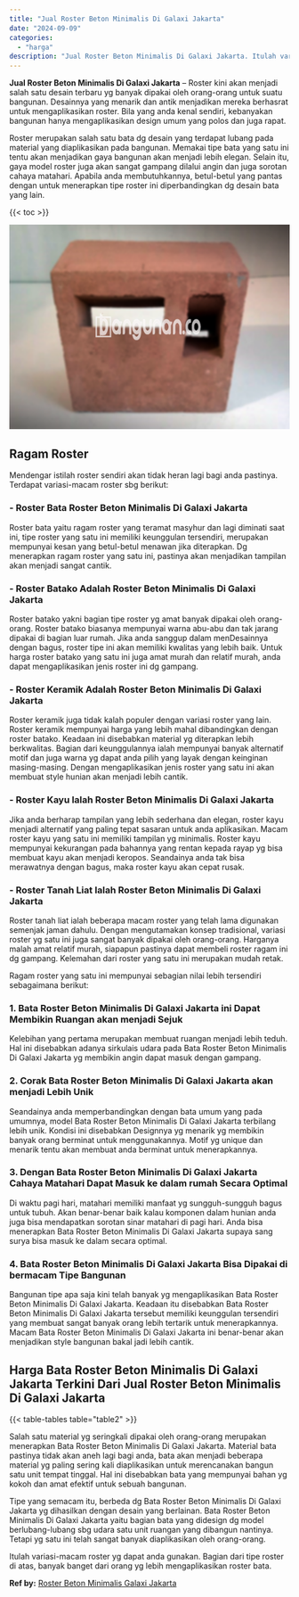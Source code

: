 ```yaml
---
title: "Jual Roster Beton Minimalis Di Galaxi Jakarta"
date: "2024-09-09"
categories: 
  - "harga"
description: "Jual Roster Beton Minimalis Di Galaxi Jakarta. Itulah variasi-macam roster yg dapat anda gunakan. Bagian dari tipe roster di atas, banyak banget dari orang y..."
---
```


**Jual Roster Beton Minimalis Di Galaxi Jakarta** – Roster kini akan menjadi salah satu desain terbaru yg banyak dipakai oleh orang-orang untuk suatu bangunan. Desainnya yang menarik dan antik menjadikan mereka berhasrat untuk mengaplikasikan roster. Bila yang anda kenal sendiri, kebanyakan bangunan hanya mengaplikasikan design umum yang polos dan juga rapat.

Roster merupakan salah satu bata dg desain yang terdapat lubang pada material yang diaplikasikan pada bangunan. Memakai tipe bata yang satu ini tentu akan menjadikan gaya bangunan akan menjadi lebih elegan. Selain itu, gaya model roster juga akan sangat gampang dilalui angin dan juga sorotan cahaya matahari. Apabila anda membutuhkannya, betul-betul yang pantas dengan untuk menerapkan tipe roster ini diperbandingkan dg desain bata yang lain.

{{< toc >}}

![Jual Roster Beton Minimalis Di Galaxi Jakarta](/images/bata-roster-minimalis-32.png)

## Ragam Roster

Mendengar istilah roster sendiri akan tidak heran lagi bagi anda pastinya. Terdapat variasi-macam roster sbg berikut:

### \- Roster Bata Roster Beton Minimalis Di Galaxi Jakarta

Roster bata yaitu ragam roster yang teramat masyhur dan lagi diminati saat ini, tipe roster yang satu ini memiliki keunggulan tersendiri, merupakan mempunyai kesan yang betul-betul menawan jika diterapkan. Dg menerapkan ragam roster yang satu ini, pastinya akan menjadikan tampilan akan menjadi sangat cantik.

### \- Roster Batako Adalah Roster Beton Minimalis Di Galaxi Jakarta

Roster batako yakni bagian tipe roster yg amat banyak dipakai oleh orang-orang. Roster batako biasanya mempunyai warna abu-abu dan tak jarang dipakai di bagian luar rumah. Jika anda sanggup dalam menDesainnya dengan bagus, roster tipe ini akan memiliki kwalitas yang lebih baik. Untuk harga roster batako yang satu ini juga amat murah dan relatif murah, anda dapat mengaplikasikan jenis roster ini dg gampang.

### \- Roster Keramik Adalah Roster Beton Minimalis Di Galaxi Jakarta

Roster keramik juga tidak kalah populer dengan variasi roster yang lain. Roster keramik mempunyai harga yang lebih mahal dibandingkan dengan roster batako. Keadaan ini disebabkan material yg diterapkan lebih berkwalitas. Bagian dari keunggulannya ialah mempunyai banyak alternatif motif dan juga warna yg dapat anda pilih yang layak dengan keinginan masing-masing. Dengan mengaplikasikan jenis roster yang satu ini akan membuat style hunian akan menjadi lebih cantik.

### \- Roster Kayu Ialah Roster Beton Minimalis Di Galaxi Jakarta

Jika anda berharap tampilan yang lebih sederhana dan elegan, roster kayu menjadi alternatif yang paling tepat sasaran untuk anda aplikasikan. Macam roster kayu yang satu ini memiliki tampilan yg minimalis. Roster kayu mempunyai kekurangan pada bahannya yang rentan kepada rayap yg bisa membuat kayu akan menjadi keropos. Seandainya anda tak bisa merawatnya dengan bagus, maka roster kayu akan cepat rusak.

### \- Roster Tanah Liat Ialah Roster Beton Minimalis Di Galaxi Jakarta

Roster tanah liat ialah beberapa macam roster yang telah lama digunakan semenjak jaman dahulu. Dengan mengutamakan konsep tradisional, variasi roster yg satu ini juga sangat banyak dipakai oleh orang-orang. Harganya malah amat relatif murah, siapapun pastinya dapat membeli roster ragam ini dg gampang. Kelemahan dari roster yang satu ini merupakan mudah retak.

Ragam roster yang satu ini mempunyai sebagian nilai lebih tersendiri sebagaimana berikut:

### 1\. Bata Roster Beton Minimalis Di Galaxi Jakarta ini Dapat Membikin Ruangan akan menjadi Sejuk

Kelebihan yang pertama merupakan membuat ruangan menjadi lebih teduh. Hal ini disebabkan adanya sirkulais udara pada Bata Roster Beton Minimalis Di Galaxi Jakarta yg membikin angin dapat masuk dengan gampang.

### 2\. Corak Bata Roster Beton Minimalis Di Galaxi Jakarta akan menjadi Lebih Unik

Seandainya anda memperbandingkan dengan bata umum yang pada umumnya, model Bata Roster Beton Minimalis Di Galaxi Jakarta terbilang lebih unik. Kondisi ini disebabkan Designnya yg menarik yg membikin banyak orang berminat untuk menggunakannya. Motif yg unique dan menarik tentu akan membuat anda berminat untuk menerapkannya.

### 3\. Dengan Bata Roster Beton Minimalis Di Galaxi Jakarta Cahaya Matahari Dapat Masuk ke dalam rumah Secara Optimal

Di waktu pagi hari, matahari memiliki manfaat yg sungguh-sungguh bagus untuk tubuh. Akan benar-benar baik kalau komponen dalam hunian anda juga bisa mendapatkan sorotan sinar matahari di pagi hari. Anda bisa menerapkan Bata Roster Beton Minimalis Di Galaxi Jakarta supaya sang surya bisa masuk ke dalam secara optimal.

### 4\. Bata Roster Beton Minimalis Di Galaxi Jakarta Bisa Dipakai di bermacam Tipe Bangunan

Bangunan tipe apa saja kini telah banyak yg mengaplikasikan Bata Roster Beton Minimalis Di Galaxi Jakarta. Keadaan itu disebabkan Bata Roster Beton Minimalis Di Galaxi Jakarta tersebut memiliki keunggulan tersendiri yang membuat sangat banyak orang lebih tertarik untuk menerapkannya. Macam Bata Roster Beton Minimalis Di Galaxi Jakarta ini benar-benar akan menjadikan style bangunan bakal jadi lebih cantik.

## Harga Bata Roster Beton Minimalis Di Galaxi Jakarta Terkini Dari Jual Roster Beton Minimalis Di Galaxi Jakarta

{{< table-tables table="table2" >}}

Salah satu material yg seringkali dipakai oleh orang-orang merupakan menerapkan Bata Roster Beton Minimalis Di Galaxi Jakarta. Material bata pastinya tidak akan aneh lagi bagi anda, bata akan menjadi beberapa material yg paling sering kali diaplikasikan untuk merencanakan bangun satu unit tempat tinggal. Hal ini disebabkan bata yang mempunyai bahan yg kokoh dan amat efektif untuk sebuah bangunan.

Tipe yang semacam itu, berbeda dg Bata Roster Beton Minimalis Di Galaxi Jakarta yg dihasilkan dengan desain yang berlainan. Bata Roster Beton Minimalis Di Galaxi Jakarta yaitu bagian bata yang didesign dg model berlubang-lubang sbg udara satu unit ruangan yang dibangun nantinya. Tetapi yg satu ini telah sangat banyak diaplikasikan oleh orang-orang.

Itulah variasi-macam roster yg dapat anda gunakan. Bagian dari tipe roster di atas, banyak banget dari orang yg lebih mengaplikasikan roster bata.

**Ref by:** [Roster Beton Minimalis Galaxi Jakarta](https://id.wikipedia.org/wiki/Roster)
